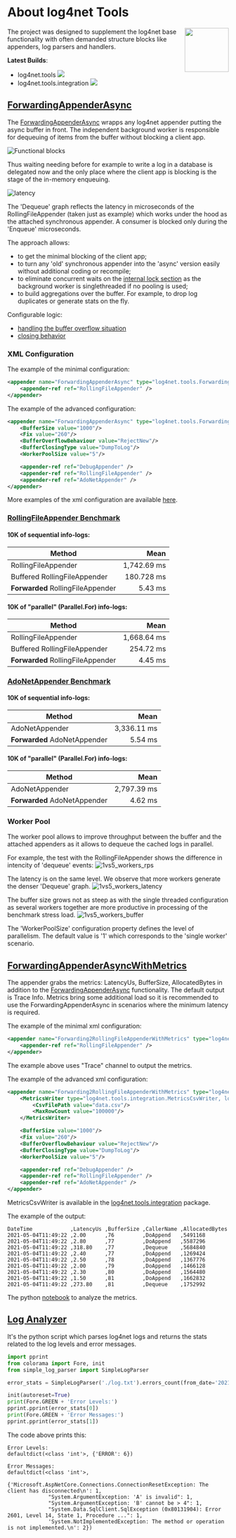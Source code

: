 # About log4net Tools
[<img align="right" width="100px" src="https://github.com/ABorovtsov/log4net/blob/main/img/icon.png?raw=true" />](https://github.com/ABorovtsov/log4net/blob/main/log4net.tools)

The project was designed to supplement the log4net base functionality with often demanded structure blocks like appenders, log parsers and handlers.

**Latest Builds**:

- log4net.tools <a href="https://www.nuget.org/packages/log4net.tools"><img src="https://img.shields.io/nuget/v/log4net.tools.svg?style=flat&logo=nuget"></a> 
- log4net.tools.integration <a href="https://www.nuget.org/packages/log4net.tools.integration"><img src="https://img.shields.io/nuget/v/log4net.tools.integration.svg?style=flat&logo=nuget"></a> 


## [ForwardingAppenderAsync](https://github.com/ABorovtsov/log4net/blob/main/log4net.tools/ForwardingAppenderAsync.cs)

The [ForwardingAppenderAsync](https://github.com/ABorovtsov/log4net/blob/main/log4net.tools/ForwardingAppenderAsync.cs) wrapps any log4net appender putting the async buffer in front. The independent background worker is responsible for dequeuing of items from the buffer without blocking a client app. 

![Functional blocks](https://raw.githubusercontent.com/ABorovtsov/log4net/main/img/ForwardingAppenderAsync.png?raw=true)

Thus waiting needing before for example to write a log in a database is delegated now and the only place where the client app is blocking is the stage of the in-memory enqueuing.

![latency](https://raw.githubusercontent.com/ABorovtsov/log4net/main/img/metrics/enqueue_dequeue.png)

The 'Dequeue' graph reflects the latency in microseconds of the RollingFileAppender (taken just as example) which works under the hood as the attached synchronous appender. A consumer is blocked only during the 'Enqueue' microseconds.


The approach allows:
- to get the minimal blocking of the client app;
- to turn any 'old' synchronous appender into the 'async' version easily without additional coding or recompile;
- to eliminate concurrent waits on the [internal lock section](https://git-wip-us.apache.org/repos/asf?p=logging-log4net.git;a=blob;f=src/log4net/Appender/AppenderSkeleton.cs;h=44b68c7555944ddcc2e862901ce8513ce0bff10f;hb=refs/heads/master#l297) as the background worker is singlethreaded if no pooling is used;
- to build aggregations over the buffer. For example, to drop log duplicates or generate stats on the fly.


Configurable logic:
- [handling the buffer overflow situation](https://github.com/ABorovtsov/log4net/blob/main/log4net.tools/BufferOverflowBehaviour.cs)
- [closing behavior](https://github.com/ABorovtsov/log4net/blob/main/log4net.tools/BufferClosingType.cs)


### XML Configuration
The example of the minimal configuration:
```xml
<appender name="ForwardingAppenderAsync" type="log4net.tools.ForwardingAppenderAsync">
    <appender-ref ref="RollingFileAppender" />
</appender>
```

The example of the advanced configuration:
```xml
<appender name="ForwardingAppenderAsync" type="log4net.tools.ForwardingAppenderAsync">
    <BufferSize value="1000"/>
    <Fix value="260"/>
    <BufferOverflowBehaviour value="RejectNew"/>
    <BufferClosingType value="DumpToLog"/>
    <WorkerPoolSize value="5"/>

    <appender-ref ref="DebugAppender" />
    <appender-ref ref="RollingFileAppender" />
    <appender-ref ref="AdoNetAppender" />
</appender>
```
More examples of the xml configuration are available [here](https://github.com/ABorovtsov/log4net/blob/main/log4net.tools.benchmarks/App.config).

### [RollingFileAppender Benchmark](https://github.com/ABorovtsov/log4net/blob/main/log4net.tools.benchmarks/RollingFileAppenderTest.cs)

#### 10K of sequential info-logs:

|                        Method |      Mean |
|------------------------------ |----------:|
| RollingFileAppender           | 1,742.69 ms |
| Buffered RollingFileAppender  | 180.728 ms |
| **Forwarded** RollingFileAppender |5.43 ms|

#### 10K of "parallel" (Parallel.For) info-logs:

|                        Method |      Mean |
|------------------------------ |----------:|
| RollingFileAppender           | 1,668.64 ms |
| Buffered RollingFileAppender  | 254.72 ms |
| **Forwarded** RollingFileAppender |   4.45 ms |

### [AdoNetAppender Benchmark](https://github.com/ABorovtsov/log4net/blob/main/log4net.tools.benchmarks/AdoNetAppenderTest.cs)

#### 10K of sequential info-logs:

|                        Method |      Mean |
|------------------------------ |----------:|
| AdoNetAppender           | 3,336.11 ms |
| **Forwarded** AdoNetAppender |5.54 ms|

#### 10K of "parallel" (Parallel.For) info-logs:

|                        Method |      Mean |
|------------------------------ |----------:|
| AdoNetAppender           | 2,797.39 ms |
| **Forwarded** AdoNetAppender |   4.62 ms |

### Worker Pool
The worker pool allows to improve throughput between the buffer and the attached appenders as it allows to dequeue the cached logs in parallel.

For example, the test with the RollingFileAppender shows the difference in intencity of 'dequeue' events:
![1vs5_workers_rps](https://raw.githubusercontent.com/ABorovtsov/log4net/main/img/metrics/1vs5_workers_rps.png)

The latency is on the same level. We observe that more workers generate the denser 'Dequeue' graph.
![1vs5_workers_latency](https://raw.githubusercontent.com/ABorovtsov/log4net/main/img/metrics/1vs5_workers_latency.png)

The buffer size grows not as steep as with the single threaded configuration as several workers together are more productive in processing of the benchmark stress load.
![1vs5_workers_buffer](https://raw.githubusercontent.com/ABorovtsov/log4net/main/img/metrics/1vs5_workers_buffer.png)

The 'WorkerPoolSize' configuration property defines the level of parallelism. The default value is '1' which corresponds to the 'single worker' scenario.

## [ForwardingAppenderAsyncWithMetrics](https://github.com/ABorovtsov/log4net/blob/main/log4net.tools/Metrics/ForwardingAppenderAsyncWithMetrics.cs)
The appender grabs the metrics: LatencyUs, BufferSize, AllocatedBytes in addition to the [ForwardingAppenderAsync](https://github.com/ABorovtsov/log4net/blob/main/log4net.tools/ForwardingAppenderAsync.cs) functionality. The default output is Trace Info. Metrics bring some additional load so it is recommended to use the ForwardingAppenderAsync in scenarios where the minimum latency is required.

The example of the minimal xml configuration:
```xml
<appender name="Forwarding2RollingFileAppenderWithMetrics" type="log4net.tools.ForwardingAppenderAsyncWithMetrics, log4net.tools">
    <appender-ref ref="RollingFileAppender" />
</appender>
```
The example above uses "Trace" channel to output the metrics.

The example of the advanced xml configuration:
```xml
<appender name="Forwarding2RollingFileAppenderWithMetrics" type="log4net.tools.ForwardingAppenderAsyncWithMetrics, log4net.tools">
    <MetricsWriter type="log4net.tools.integration.MetricsCsvWriter, log4net.tools.integration">
        <CsvFilePath value="data.csv"/>
        <MaxRowCount value="100000"/>
    </MetricsWriter> 

    <BufferSize value="1000"/>
    <Fix value="260"/>
    <BufferOverflowBehaviour value="RejectNew"/>
    <BufferClosingType value="DumpToLog"/>
    <WorkerPoolSize value="5"/>

    <appender-ref ref="DebugAppender" />
    <appender-ref ref="RollingFileAppender" />
    <appender-ref ref="AdoNetAppender" />
</appender>
```
MetricsCsvWriter is available in the [log4net.tools.integration](https://www.nuget.org/packages/log4net.tools.integration) package.

The example of the output:
```csv
DateTime            ,LatencyUs ,BufferSize ,CallerName ,AllocatedBytes
2021-05-04T11:49:22 ,2.00      ,76         ,DoAppend   ,5491168
2021-05-04T11:49:22 ,2.80      ,77         ,DoAppend   ,5587296
2021-05-04T11:49:22 ,318.80    ,77         ,Dequeue    ,5684840
2021-05-04T11:49:22 ,2.40      ,77         ,DoAppend   ,1269424
2021-05-04T11:49:22 ,2.50      ,78         ,DoAppend   ,1367776
2021-05-04T11:49:22 ,2.00      ,79         ,DoAppend   ,1466128
2021-05-04T11:49:22 ,2.30      ,80         ,DoAppend   ,1564480
2021-05-04T11:49:22 ,1.50      ,81         ,DoAppend   ,1662832
2021-05-04T11:49:22 ,273.80    ,81         ,Dequeue    ,1752992
```
The python [notebook](https://github.com/ABorovtsov/log4net/blob/main/log_analyzer/appender_metrics.ipynb) to analyze the metrics.

## [Log Analyzer](https://github.com/ABorovtsov/log4net/blob/main/log_analyzer/simple_log_parser.py)
It's the python script which parses log4net logs and returns the stats related to the log levels and error messages.
```python
import pprint
from colorama import Fore, init
from simple_log_parser import SimpleLogParser

error_stats = SimpleLogParser('./log.txt').errors_count(from_date='2021-04-15')

init(autoreset=True)
print(Fore.GREEN + 'Error Levels:')
pprint.pprint(error_stats[0])
print(Fore.GREEN + 'Error Messages:')
pprint.pprint(error_stats[1])
```
The code above prints this:
```
Error Levels:
defaultdict(<class 'int'>, {'ERROR': 6})

Error Messages:
defaultdict(<class 'int'>,
            {'Microsoft.AspNetCore.Connections.ConnectionResetException: The client has disconnected\n': 1,
             "System.ArgumentException: 'A' is invalid": 1,
             "System.ArgumentException: 'B' cannot be > 4": 1,
             "System.Data.SqlClient.SqlException (0x80131904): Error 2601, Level 14, State 1, Procedure ...": 1,
             'System.NotImplementedException: The method or operation is not implemented.\n': 2})
```
